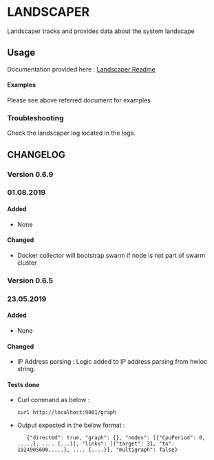 # LANDSCAPER

Landscaper tracks and provides data about the system landscape

## Usage

Documentation provided here : [Landscaper Readme](https://github.com/mF2C/landscaper/blob/master/README.md)

#### Examples

Please see above referred document for examples 

### Troubleshooting

Check the landscaper log located in the logs.

## CHANGELOG

### Version 0.6.9

### 01.08.2019 

#### Added

 - None

#### Changed

 - Docker collector will bootstrap swarm if node is not part of swarm cluster

### Version 0.6.5

### 23.05.2019 

#### Added

 - None

#### Changed

 - IP Address parsing : Logic added to IP address parsing from hwloc string.

#### Tests done

  - Curl command as below : 
  
		curl http://localhost:9001/graph

  - Output expected in the below format : 
  
	       {"directed": true, "graph": {}, "nodes": [{"CpuPeriod": 0, .....}, .... {...}], "links": [{"target": 31, "to": 1924905600,....}, .... {....}], "multigraph": false}
